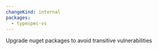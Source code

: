 ```yaml
---
changeKind: internal
packages:
  - typespec-vs
---
```


Upgrade nuget packages to avoid transitive vulnerabilities